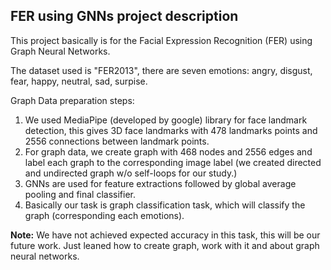 ## FER using GNNs project description

This project basically is for the Facial Expression Recognition (FER) using Graph Neural Networks. 

The dataset used is "FER2013", there are seven emotions: angry, disgust, fear, happy, neutral, sad, surpise.

Graph Data preparation steps:
1) We used MediaPipe (developed by google) library for face landmark detection, this gives 3D face landmarks
   with 478 landmarks points and 2556 connections between landmark points.
2) For graph data, we create graph with 468 nodes and 2556 edges and label each graph to the corresponding image
   label (we created directed and undirected graph w/o self-loops for our study.)
3) GNNs are used for feature extractions followed by global average pooling and final classifier.
4) Basically our task is graph classification task, which will classify the graph (corresponding each emotions).

**Note:** We have not achieved expected accuracy in this task, this will be our future work. Just leaned how to
create graph, work with it and about graph neural networks.
